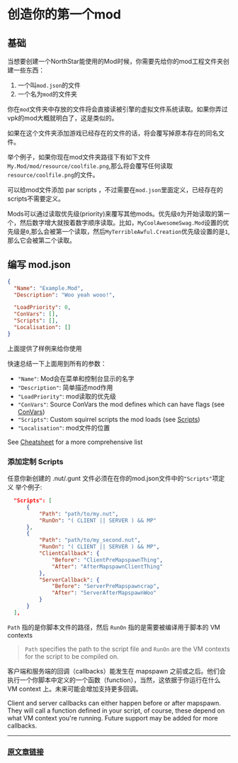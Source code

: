 <!--
 * @Author: HK560
 * @Date: 2021-12-27 18:29:16
 * @LastEditTime: 2021-12-28 23:44:24
 * @LastEditors: HK560
 * @Description:
 * @FilePath: \NorthStarCN_WIKI\Doc\howToPackMod.md
-->
# 创造你的第一个mod

## 基础
<!-- When creating a mod with Northstar the most basic things to start off with are a workspace with:
 1. A file called `mod.json`
 2. and a folder named `mod` -->

当想要创建一个NorthStar能使用的Mod时候，你需要先给你的mod工程文件夹创建一些东西：
1. 一个叫`mod.json`的文件
2. 一个名为`mod`的文件夹

你在`mod`文件夹中存放的文件将会直接读被引擎的虚拟文件系统读取。如果你弄过vpk的mod大概就明白了，这是类似的。
<!-- The files you put inside the `mod` folder are loaded directly into the virtual file system of the engine (similar to how VPK modding is if you've done that). -->

如果在这个文件夹添加游戏已经存在的文件的话，将会覆写掉原本存在的同名文件。

举个例子，如果你现在mod文件夹路径下有如下文件`My.Mod/mod/resource/coolfile.png`,那么将会覆写任何读取`resource/coolfile.png`的文件。

可以给mod文件添加 par scripts ，不过需要在`mod.json`里面定义，已经存在的scripts不需要定义。

<!-- Adding pre-existing files here will overwrite any previous你 ones with the same name, such as `My.Mod/mod/resource/coolfile.png` would overwrite any file loaded `resource/coolfile.png`. New files can be added par scripts which require being defined in `mod.json`. Existing scripts do not need to be defined. -->

Mods可以通过读取优先级(priority)来覆写其他mods。优先级`0`为开始读取的第一个，然后数字增大就按着数字顺序读取。比如，`MyCoolAwesomeSwag.Mod`设置的优先级是`0`,那么会被第一个读取，然后`MyTerribleAwful.Creation`优先级设置的是`1`,那么它会被第二个读取。

<!-- Mods can also overwrite files of other mods using a load priority. Priority starts at 0 for first loaded and each increment is loaded after. For example: MyCoolAwesomeSwag.Mod has a load priority of 0, which is loaded first, whilst MyTerribleAwful.Creation with a priority of 1 is loaded second. -->

## 编写 mod.json

```json
{
  "Name": "Example.Mod",
  "Description": "Woo yeah wooo!",

  "LoadPriority": 0,
  "ConVars": [],
  "Scripts": [],
  "Localisation": []
}
```

上面提供了样例来给你使用

快速总结一下上面用到所有的参数：
  - `"Name"`: Mod会在菜单和控制台显示的名字
  - `"Description"`: 简单描述mod作用
  - `"LoadPriority"`: mod读取的优先级
  - `"ConVars"`: Source ConVars the mod defines which can have flags (see [ConVars]())
  - `"Scripts"`: Custom squirrel scripts the mod loads (see [Scripts]())
  - `"Localisation"`: mod文件的位置

<!-- A quick summary of all the features shown:
  - `"Name"`: Name of the mod shown when loaded in console and in UI
  - `"Description"`: Quick description of the mod
  - `"LoadPriority"`: Priority mod should have on load
  - `"ConVars"`: Source ConVars the mod defines which can have flags (see [ConVars]())
  - `"Scripts"`: Custom squirrel scripts the mod loads (see [Scripts]())
  - `"Localisation"`: Location for mod's localisation files -->

See [Cheatsheet]() for a more comprehensive list

### 添加定制 Scripts
任意你新创建的 .nut/.gunt 文件必须在在你的mod.json文件中的`"Scripts"`项定义
举个例子:

<!-- Any new .nut/.gnut you create must be defined in the `"Scripts"` section of your mod file -->
```json
  "Scripts": [
      {
          "Path": "path/to/my.nut",
          "RunOn": "( CLIENT || SERVER ) && MP"
      },
      {
          "Path": "path/to/my_second.nut",
          "RunOn": "( CLIENT || SERVER ) && MP",
          "ClientCallback": {
              "Before": "ClientPreMapspawnThing",
              "After": "AfterMapspawnClientThing"
          },
          "ServerCallback": {
              "Before": "ServerPreMapspawncrap",
              "After": "ServerAfterMapspawnWoo"
          }
      }
  ],
```

`Path` 指的是你脚本文件的路径，然后 `RunOn` 指的是需要被编译用于脚本的 VM contexts

>`Path` specifies the path to the script file and `RunOn` are the VM contexts for the script to be compiled on.

客户端和服务端的回调（callbacks）能发生在 mapspawn 之前或之后。他们会执行一个你脚本中定义的一个函数（function），当然，这依据于你运行在什么 VM context 上。未来可能会增加支持更多回调。

Client and server callbacks can either happen before or after mapspawn. They will call a function defined in your script, of course, these depend on what VM context you're running. Future support may be added for more callbacks.

-------

### [原文章链接](https://gist.github.com/VITALISED/b585b882af91370caf4f2137d9fb927a)


